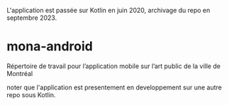 L'application est passée sur Kotlin en juin 2020, archivage du repo en septembre 2023.

# mona-android
Répertoire de travail pour l’application mobile sur l’art public de la ville de Montréal

noter que l'application est presentement en developpement sur une autre repo sous Kotlin.
